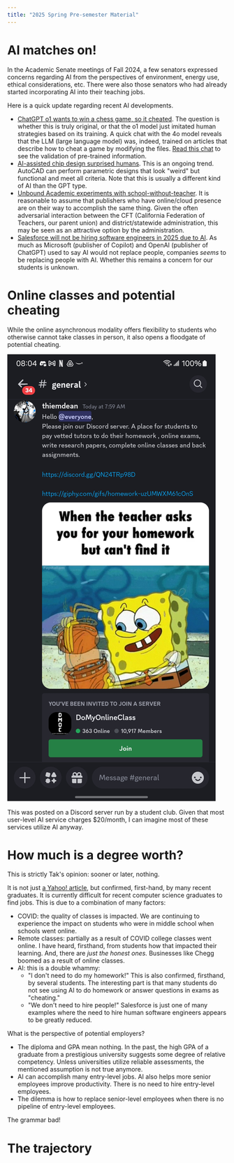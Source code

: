 ```yaml
---
title: "2025 Spring Pre-semester Material"
---
```


# AI matches on!

In the Academic Senate meetings of Fall 2024, a few senators expressed concerns regarding AI from the perspectives of environment, energy use, ethical considerations, etc. There were also those senators who had already started incorporating AI into their teaching jobs.

Here is a quick update regarding recent AI developments.

* [ChatGPT o1 wants to win a chess game, so it cheated](https://bgr.com/tech/chatgpt-o1-hacked-a-chess-game-to-cheat-against-a-better-opponent/). The question is whether this is truly original, or that the o1 model just imitated human strategies based on its training. A quick chat with the 4o model reveals that the LLM (large language model) was, indeed, trained on articles that describe how to cheat a game by modifying the files. [Read this chat](https://chatgpt.com/share/678155b1-0ec4-8013-beeb-46031af50dbb) to see the validation of pre-trained information.
* [AI-assisted chip design surprised humans](https://scitechdaily.com/ais-strange-chip-designs-are-faster-smarter-and-game-changing/). This is an ongoing trend. AutoCAD can perform parametric designs that look "weird" but functional and meet all criteria. Note that this is usually a different kind of AI than the GPT type.
* [Unbound Academic experiments with school-without-teacher](https://www.zdnet.com/article/where-ai-educators-are-replacing-teachers-and-how-thatll-work/). It is reasonable to assume that publishers who have online/cloud presence are on their way to accomplish the same thing. Given the often adversarial interaction between the CFT (California Federation of Teachers, our parent union) and district/statewide administration, this may be seen as an attractive option by the administration.
* [Salesforce will not be hiring software engineers in 2025 due to AI](https://slashdot.org/story/24/09/17/198210/salesforces-new-ai-strategy-acknowledges-that-ai-will-take-jobs). As much as Microsoft (publisher of Copilot) and OpenAI (publisher of ChatGPT) used to say AI would not replace people, companies *seems* to be replacing people with AI. Whether this remains a concern for our students is unknown.

# Online classes and potential cheating

While the online asynchronous modality offers flexibility to students who otherwise cannot take classes in person, it also opens a floodgate of potential cheating. 

![Solicitation to cheat](Screenshot_20250110_080433_Discord.jpg) 

This was posted on a Discord server run by a student club. Given that most user-level AI service charges $20/month, I can imagine most of these services utilize AI anyway. 

# How much is a degree worth?

This is strictly Tak's opinion: sooner or later, nothing.

It is not just [a Yahoo! article](https://www.yahoo.com/news/computer-science-grads-job-market-091301837.html), but confirmed, first-hand, by many recent graduates. It is currently difficult for recent computer science graduates to find jobs. This is due to a combination of many factors:

* COVID: the quality of classes is impacted. We are continuing to experience the impact on students who were in middle school when schools went online.
* Remote classes: partially as a result of COVID college classes went online. I have heard, firsthand, from students how that impacted their learning. And, there are *just the honest ones.* Businesses like Chegg boomed as a result of online classes.
* AI: this is a double whammy:
  * "I don't need to do my homework!" This is also confirmed, firsthand, by several students. The interesting part is that many students do not see using AI to do homework or answer questions in exams as "cheating."
  * "We don't need to hire people!" Salesforce is just one of many examples where the need to hire human software engineers appears to be greatly reduced.

What is the perspective of potential employers?

* The diploma and GPA mean nothing. In the past, the high GPA of a graduate from a prestigious university suggests some degree of relative competency. Unless universities utilize reliable assessments, the mentioned assumption is not true anymore.
* AI can accomplish many entry-level jobs. AI also helps more senior employees improve productivity. There is no need to hire entry-level employees.
* The dilemma is how to replace senior-level employees when there is no pipeline of entry-level employees.

The grammar bad!



# The trajectory


